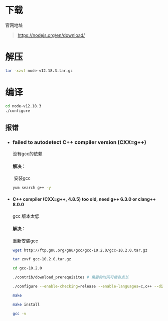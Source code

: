 # 下载 

官网地址

> https://nodejs.org/en/download/

# 解压

```bash
tar -xzvf node-v12.18.3.tar.gz
```

# 编译

```bash
cd node-v12.18.3
./configure
```

## 报错

- ### failed to autodetect C++ compiler version (CXX=g++)

    没有gcc的依赖

    #### 解决：

    ​	安装gcc

    ```bash
    yum search g++ -y
    ```

- ####  C++ compiler (CXX=g++, 4.8.5) too old, need g++ 6.3.0 or clang++ 8.0.0

    gcc 版本太低

    #### 解决：

    重新安装gcc

    ```bash
    wget http://ftp.gnu.org/gnu/gcc/gcc-10.2.0/gcc-10.2.0.tar.gz
    
    tar zxvf gcc-10.2.0.tar.gz
    
    cd gcc-10.2.0
    
    ./contrib/download_prerequisites # 需要的时间可能有点长
    
    ./configure --enable-checking=release --enable-languages=c,c++ --disable-multilib
    
    make
    
    make install
    
    gcc -v
    ```

    